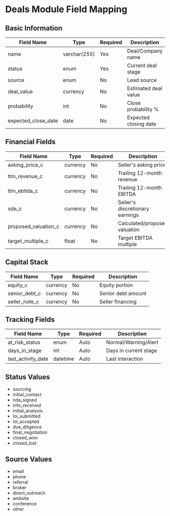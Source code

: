 # Deals Module Field Mapping

## Basic Information

| Field Name | Type | Required | Description |
|------------|------|----------|-------------|
| name | varchar(255) | Yes | Deal/Company name |
| status | enum | Yes | Current deal stage |
| source | enum | No | Lead source |
| deal_value | currency | No | Estimated deal value |
| probability | int | No | Close probability % |
| expected_close_date | date | No | Expected closing date |

## Financial Fields

| Field Name | Type | Required | Description |
|------------|------|----------|-------------|
| asking_price_c | currency | No | Seller's asking price |
| ttm_revenue_c | currency | No | Trailing 12-month revenue |
| ttm_ebitda_c | currency | No | Trailing 12-month EBITDA |
| sde_c | currency | No | Seller's discretionary earnings |
| proposed_valuation_c | currency | No | Calculated/proposed valuation |
| target_multiple_c | float | No | Target EBITDA multiple |

## Capital Stack

| Field Name | Type | Required | Description |
|------------|------|----------|-------------|
| equity_c | currency | No | Equity portion |
| senior_debt_c | currency | No | Senior debt amount |
| seller_note_c | currency | No | Seller financing |

## Tracking Fields

| Field Name | Type | Required | Description |
|------------|------|----------|-------------|
| at_risk_status | enum | Auto | Normal/Warning/Alert |
| days_in_stage | int | Auto | Days in current stage |
| last_activity_date | datetime | Auto | Last interaction |

## Status Values

- sourcing
- initial_contact  
- nda_signed
- info_received
- initial_analysis
- loi_submitted
- loi_accepted
- due_diligence
- final_negotiation
- closed_won
- closed_lost

## Source Values

- email
- phone
- referral
- broker
- direct_outreach
- website
- conference
- other